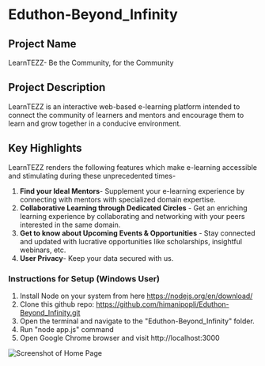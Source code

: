 # Eduthon-Beyond_Infinity

## Project Name
LearnTEZZ- Be the Community, for the Community

## Project Description
LearnTEZZ is an interactive web-based e-learning platform intended to connect the community of learners and mentors and encourage them to learn and grow together in a conducive environment. 

## Key Highlights
LearnTEZZ renders the following features which make e-learning accessible and stimulating during these unprecedented times-
1. **Find your Ideal Mentors**- Supplement your e-learning experience by connecting with mentors with specialized domain expertise. 
2. **Collaborative Learning through Dedicated Circles** - Get an enriching learning experience by collaborating and networking with your peers interested in the same domain.  
3. **Get to know about Upcoming Events & Opportunities** - Stay connected and updated with lucrative opportunities like scholarships, insightful webinars, etc. 
4. **User Privacy**- Keep your data secured with us. 

### Instructions for Setup (Windows User)
1. Install Node on your system from here https://nodejs.org/en/download/
2. Clone this github repo: https://github.com/himanipopli/Eduthon-Beyond_Infinity.git
3. Open the terminal and navigate to the "Eduthon-Beyond_Infinity" folder.
4. Run "node app.js" command
5. Open Google Chrome browser and visit http://localhost:3000 

![Screenshot of Home Page](https://github.com/vermakhushboo/Eduthon-Beyond_Infinity/blob/master/public/images/Screenshot%20(34).png)



